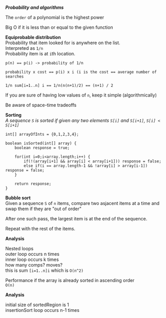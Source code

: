 ***Probability and algorithms***

The `order` of a polynomial is the highest power

Big O if it is less than or equal to the given function

**Equiprobable distribution**  
Probability that item looked for is anywhere on the list.  
Interpreted as `1/n`  
Probability item is at `i`th location.

`p(n) == p(i) -> probability of 1/n`

`probability x cost == p(i) x i (i is the cost == average number of searches`

`1/n sum[i=1..n] i == 1/n(n(n+1)/2) == (n+1) / 2`

If you are sure of having low values of `n`, keep it simple (algorithmically)

Be aware of space-time tradeoffs

**Sorting**  
*A sequence `S` is sorted if given any two elements `S[i]` and `S[i+1]`, `S[i] < S[i+1]`*

```
int[] arrayOfInts = {0,1,2,3,4};

boolean isSorted(int[] array) {
	boolean response = true;

	for(int i=0;i<array.length;i++) {
		if(!(array[i+1] && array[i] < array[i+1])) response = false;
		else if(i == array.length-1 && !array[i] > array[i-1]) response = false;
	}
	
	return response;
}

```

**Bubble sort**  
Given a sequence `S` of `n` items, compare two asjacent items at a time and swap them if they are "out of order"

After one such pass, the largest item is at the end of the sequence.

Repeat with the rest of the items.

**Analysis**

Nested loops  
outer loop occurs n times  
inner loop occurs k times  
how many comps? moves?  
this is sum `[i=1..n]i` which is `O(n^2)`

Performance if the array is already sorted in ascending order  
`O(n)`

**Analysis**

initial size of sortedRegion is 1  
insertionSort loop occurs n-1 times  